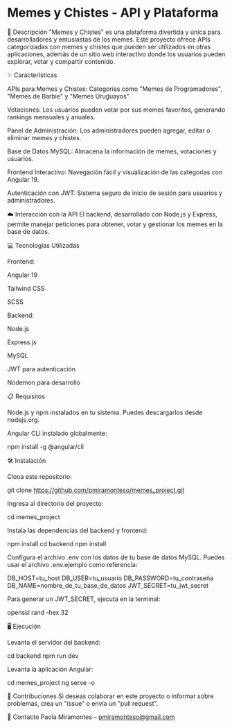 # Memes y Chistes - API y Plataforma

📄 Descripción
"Memes y Chistes" es una plataforma divertida y única para desarrolladores y entusiastas de los memes. Este proyecto ofrece APIs categorizadas con memes y chistes que pueden ser utilizados en otras aplicaciones, además de un sitio web interactivo donde los usuarios pueden explorar, votar y compartir contenido.

✨ Características

APIs para Memes y Chistes: Categorías como "Memes de Programadores", "Memes de Barbie" y "Memes Uruguayos".

Votaciones: Los usuarios pueden votar por sus memes favoritos, generando rankings mensuales y anuales.

Panel de Administración: Los administradores pueden agregar, editar o eliminar memes y chistes.

Base de Datos MySQL: Almacena la información de memes, votaciones y usuarios.

Frontend Interactivo: Navegación fácil y visualización de las categorías con Angular 19.

Autenticación con JWT: Sistema seguro de inicio de sesión para usuarios y administradores.

☁️ Interacción con la API
El backend, desarrollado con Node.js y Express, permite manejar peticiones para obtener, votar y gestionar los memes en la base de datos.

💻 Tecnologías Utilizadas

Frontend:

Angular 19

Tailwind CSS

SCSS

Backend:

Node.js

Express.js

MySQL

JWT para autenticación

Nodemon para desarrollo

📋 Requisitos

Node.js y npm instalados en tu sistema. Puedes descargarlos desde nodejs.org.

Angular CLI instalado globalmente:

npm install -g @angular/cli

🛠️ Instalación

Clona este repositorio:

git clone https://github.com/pmiramonteso/memes_project.git

Ingresa al directorio del proyecto:

cd memes_project

Instala las dependencias del backend y frontend:

npm install
cd backend
npm install

Configura el archivo .env con los datos de tu base de datos MySQL. Puedes usar el archivo .env.ejemplo como referencia:

DB_HOST=tu_host
DB_USER=tu_usuario
DB_PASSWORD=tu_contraseña
DB_NAME=nombre_de_tu_base_de_datos
JWT_SECRET=tu_jwt_secret

Para generar un JWT_SECRET, ejecuta en la terminal:

openssl rand -hex 32

🖥️ Ejecución

Levanta el servidor del backend:

cd backend
npm run dev

Levanta la aplicación Angular:

cd memes_project
ng serve -o

🤝 Contribuciones
Si deseas colaborar en este proyecto o informar sobre problemas, crea un "issue" o envía un "pull request".

📧 Contacto
Paola Miramontes – pmiramonteso@gmail.com
